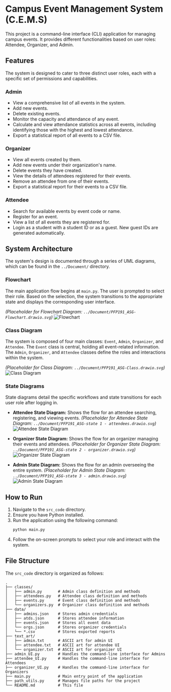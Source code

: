 # Campus Event Management System (C.E.M.S)

This project is a command-line interface (CLI) application for managing campus events. It provides different functionalities based on user roles: Attendee, Organizer, and Admin.

## Features

The system is designed to cater to three distinct user roles, each with a specific set of permissions and capabilities.

### Admin
- View a comprehensive list of all events in the system.
- Add new events.
- Delete existing events.
- Monitor the capacity and attendance of any event.
- Calculate and view attendance statistics across all events, including identifying those with the highest and lowest attendance.
- Export a statistical report of all events to a CSV file.

### Organizer
- View all events created by them.
- Add new events under their organization's name.
- Delete events they have created.
- View the details of attendees registered for their events.
- Remove an attendee from one of their events.
- Export a statistical report for their events to a CSV file.

### Attendee
- Search for available events by event code or name.
- Register for an event.
- View a list of all events they are registered for.
- Login as a student with a student ID or as a guest. New guest IDs are generated automatically.

## System Architecture

The system's design is documented through a series of UML diagrams, which can be found in the `../Document/` directory.

### Flowchart

The main application flow begins at `main.py`. The user is prompted to select their role. Based on the selection, the system transitions to the appropriate state and displays the corresponding user interface.

*(Placeholder for Flowchart Diagram: `../Document/PFP191_ASG-Flowchart.drawio.svg`)*
![Flowchart](./Document/PFP191_ASG-Flowchart.drawio.svg)

### Class Diagram

The system is composed of four main classes: `Event`, `Admin`, `Organizer`, and `Attendee`. The `Event` class is central, holding all event-related information. The `Admin`, `Organizer`, and `Attendee` classes define the roles and interactions within the system.

*(Placeholder for Class Diagram: `../Document/PFP191_ASG-Class.drawio.svg`)*
![Class Diagram](./Document/PFP191_ASG-Class.drawio.svg)

### State Diagrams

State diagrams detail the specific workflows and state transitions for each user role after logging in.

-   **Attendee State Diagram:** Shows the flow for an attendee searching, registering, and viewing events.
    *(Placeholder for Attendee State Diagram: `../Document/PFP191_ASG-state 1 - attendees.drawio.svg`)*
    ![Attendee State Diagram](./Document/PFP191_ASG-state%201%20-%20attendees.drawio.svg)

-   **Organizer State Diagram:** Shows the flow for an organizer managing their events and attendees.
    *(Placeholder for Organizer State Diagram: `../Document/PFP191_ASG-state 2 - organizer.drawio.svg`)*
    ![Organizer State Diagram](./Document/PFP191_ASG-state%202%20-%20organizer.drawio.svg)

-   **Admin State Diagram:** Shows the flow for an admin overseeing the entire system.
    *(Placeholder for Admin State Diagram: `../Document/PFP191_ASG-state 3 - admin.drawio.svg`)*
    ![Admin State Diagram](./Document/PFP191_ASG-state%203%20-%20admin.drawio.svg)


## How to Run

1.  Navigate to the `src_code` directory.
2.  Ensure you have Python installed.
3.  Run the application using the following command:
    ```sh
    python main.py
    ```
4.  Follow the on-screen prompts to select your role and interact with the system.

## File Structure

The `src_code` directory is organized as follows:

```
.
├── classes/
│   ├── admin.py       # Admin class definition and methods
│   ├── attendees.py   # Attendee class definition and methods
│   ├── events.py      # Event class definition and methods
│   └── organizers.py  # Organizer class definition and methods
├── data/
│   ├── admins.json    # Stores admin credentials
│   ├── atds.json      # Stores attendee information
│   ├── events.json    # Stores all event data
│   └── orgs.json      # Stores organizer credentials
│   └── *.csv          # Stores exported reports
├── text_art/
│   ├── admin.txt      # ASCII art for admin UI
│   ├── attendee.txt   # ASCII art for attendee UI
│   └── organizer.txt  # ASCII art for organizer UI
├── admin_UI.py        # Handles the command-line interface for Admins
├── attendee_UI.py     # Handles the command-line interface for Attendees
├── organizer_UI.py    # Handles the command-line interface for Organizers
├── main.py            # Main entry point of the application
├── path_utils.py      # Manages file paths for the project
└── README.md          # This file
```
